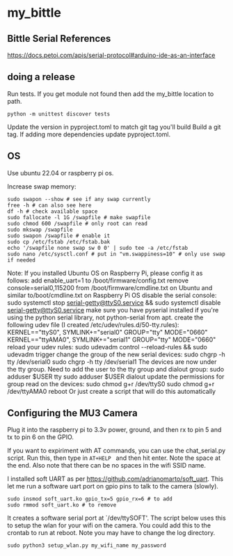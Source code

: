 # my_bittle

## Bittle Serial References

https://docs.petoi.com/apis/serial-protocol#arduino-ide-as-an-interface

## doing a release

Run tests. If you get module not found then add the my_bittle location to path.

```commandline
python -m unittest discover tests
```

Update the version in pyproject.toml to match git tag you'll build
Build a git tag.
If adding more dependencies update pyproject.toml.

## OS

Use ubuntu 22.04 or raspberry pi os.

Increase swap memory:

```
sudo swapon --show # see if any swap currently
free -h # can also see here
df -h # check available space
sudo fallocate -l 1G /swapfile # make swapfile
sudo chmod 600 /swapfile # only root can read
sudo mkswap /swapfile
sudo swapon /swapfile # enable it
sudo cp /etc/fstab /etc/fstab.bak
echo '/swapfile none swap sw 0 0' | sudo tee -a /etc/fstab
sudo nano /etc/sysctl.conf # put in "vm.swappiness=10" # only use swap if needed
```

Note: If you installed Ubuntu OS on Raspberry Pi, please config it as follows:
add enable_uart=1 to /boot/firmware/config.txt
remove console=serial0,115200 from /boot/firmware/cmdline.txt on Ubuntu and similar to/boot/cmdline.txt on Raspberry Pi
OS
disable the serial console: sudo systemctl stop serial-getty@ttyS0.service && sudo systemctl disable
serial-getty@ttyS0.service
make sure you have pyserial installed if you're using the python serial library, not python-serial from apt.
create the following udev file (I created /etc/udev/rules.d/50-tty.rules):
KERNEL=="ttyS0", SYMLINK+="serial0" GROUP="tty" MODE="0660"
KERNEL=="ttyAMA0", SYMLINK+="serial1" GROUP="tty" MODE="0660"
reload your udev rules: sudo udevadm control --reload-rules && sudo udevadm trigger
change the group of the new serial devices:
sudo chgrp -h tty /dev/serial0
sudo chgrp -h tty /dev/serial1
The devices are now under the tty group. Need to add the user to the tty group and dialout group:
sudo adduser $USER tty
sudo adduser $USER dialout
update the permissions for group read on the devices:
sudo chmod g+r /dev/ttyS0
sudo chmod g+r /dev/ttyAMA0
reboot
Or just create a script that will do this automatically

## Configuring the MU3 Camera

Plug it into the raspberry pi to 3.3v power, ground, and then rx to pin 5 and tx to pin 6 on the GPIO.

If you want to expiriment with AT commands, you can use the chat_serial.py script. Run this, then type in `AT+HELP ` and
then hit enter. Note the space at the end. Also note that there can be no spaces in the wifi SSID name.

I installed soft UART as per https://github.com/adrianomarto/soft_uart. This let me run a software uart port on gpio
pins to talk to the camera (slowly).

```
sudo insmod soft_uart.ko gpio_tx=5 gpio_rx=6 # to add
sudo rmmod soft_uart.ko # to remove
```

It creates a software serial port at `/dev/ttySOFT'. The script below uses this to setup the wlan for your wifi on the
camera. You could add this to the crontab to run at reboot. Note you may have to change the log directory.

```
sudo python3 setup_wlan.py my_wifi_name my_password
```
